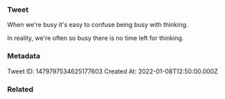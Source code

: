 ### Tweet
When we're busy it's easy to confuse being busy with thinking. 

In reality, we're often so busy there is no time left for thinking.

### Metadata
Tweet ID: 1479797534625177603
Created At: 2022-01-08T12:50:00.000Z

### Related

